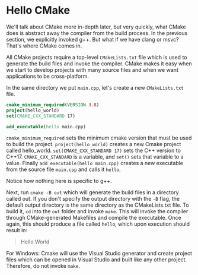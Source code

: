 # Hello CMake

We'll talk about CMake more in-depth later, but very quickly, what CMake does is abstract away the compiler from the build process. 
In the previous section, we explicitly invoked g++. But what if we have clang or msvc? That's where CMake comes in. 

All CMake projects require a top-level `CMakeLists.txt` file which is used to generate the build files and invoke the compiler. 
CMake makes it easy when we start to develop projects with many source files and when we want applications to be cross-platform.

In the same directory we put `main.cpp`, let's create a new `CMakeLists.txt` file. 

```cmake
cmake_minimum_required(VERSION 3.8)
project(hello_world)
set(CMAKE_CXX_STANDARD 17)

add_executable(hello main.cpp)
```

`cmake_minimum_required` sets the minimum cmake version that must be used to build the project. `project(hello_world)` creates a new Cmake project called hello_world. 
`set(CMAKE_CXX_STANDARD 17)` sets the C++ version to C++17. `CMAKE_CXX_STANDARD` is a variable, and `set()` sets that variable to a value. Finally `add_executable(hello main.cpp)` creates a new executable from the source file `main.cpp` and calls it `hello`.

Notice how nothing here is specific to g++.

Next, run `cmake -B out` which will generate the build files in a directory called out. If you don't specify the output directory with the `-B` flag, the default output directory is the same directory as the 
CMakeLists.txt file. To build it, `cd` into the `out` folder and invoke `make`. 
This will invoke the compiler through CMake-generated Makefiles and compile the executable. Once again, this should produce a file called `hello`, which upon execution should result in:

> Hello World

For Windows: Cmake will use the Visual Studio generator and create project files which can be opened in Visual Studio and built like any other project. Therefore, do not invoke `make`.